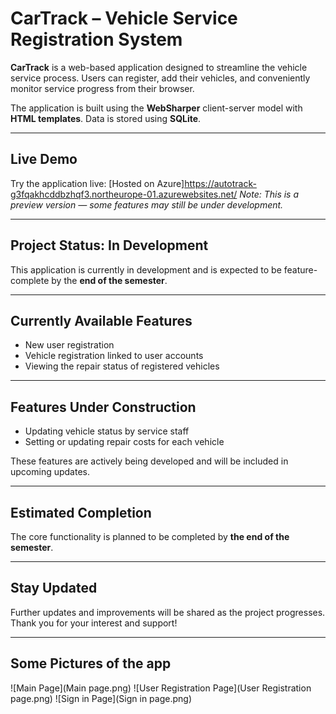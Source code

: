 # CarTrack – Vehicle Service Registration System

**CarTrack** is a web-based application designed to streamline the vehicle service process. Users can register, add their vehicles, and conveniently monitor service progress from their browser.

The application is built using the **WebSharper** client-server model with **HTML templates**. Data is stored using **SQLite**.

---

## Live Demo

Try the application live: [Hosted on Azure]https://autotrack-g3fqakhcddbzhqf3.northeurope-01.azurewebsites.net/
*Note: This is a preview version — some features may still be under development.*

---

## Project Status: In Development

This application is currently in development and is expected to be feature-complete by the **end of the semester**.

---

## Currently Available Features

- New user registration  
- Vehicle registration linked to user accounts  
- Viewing the repair status of registered vehicles  

---

## Features Under Construction

- Updating vehicle status by service staff  
- Setting or updating repair costs for each vehicle  

These features are actively being developed and will be included in upcoming updates.

---

## Estimated Completion

The core functionality is planned to be completed by **the end of the semester**.

---

## Stay Updated

Further updates and improvements will be shared as the project progresses.  
Thank you for your interest and support!

---

## Some Pictures of the app


![Main Page](Main page.png)
![User Registration Page](User Registration page.png)
![Sign in Page](Sign in page.png)
